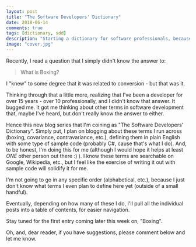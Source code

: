 ```yaml
---
layout: post
title: "The Software Developers' Dictionary"
date: 2018-06-14
comments: true
tags: [dictionary, sdd]
description: "Starting a dictionary for software professionals, because we like to use strange terms that have no meaning in traditional life."
image: "cover.jpg"
---
```


Recently, I read a question that I simply didn't know the answer to:

> What is Boxing?

I "knew" to some degree that it was related to conversion - but that was it.

Thinking through that a little more, realizing that I've been a developer for over 15 years - over 10 professionally, and I didn't know that answer.  It bugged me.  It got me thinking about other terms in software development that, maybe I've heard, but don't really know the answer to either.

Hence this new blog series that I'm coining as "The Software Developers' Dictionary".  Simply put, I plan on blogging about these terms I run across (boxing, covariance, contravariance, etc.), defining them in plain English with some type of sample code (probably C#, cause that's what I do).  And, to be honest, I'm doing this for me (although I would hope it helps at least *ONE* other person out there :) ).  I know these terms are searchable on Google, Wikipedia, etc., but I feel like the exercise of writing it out with sample code will solidify it for me.

I'm not going to go in any specific order (alphabetical, etc.), because I just don't know what terms I even plan to define here yet (outside of a small handful).

Eventually, depending on how many of these I do, I'll pull all the individual posts into a table of contents, for easier navigation.

Stay tuned for the first entry coming later this week on, "Boxing".

Oh, and, dear reader, if you have suggestions, please comment below and let me know.  